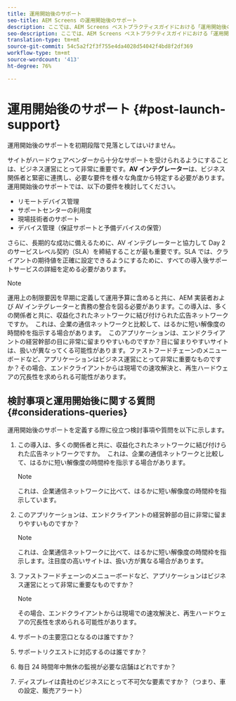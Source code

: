 ```yaml
---
title: 運用開始後のサポート
seo-title: AEM Screens の運用開始後のサポート
description: ここでは、AEM Screens ベストプラクティスガイドにおける「運用開始後のサポート」について説明します
seo-description: ここでは、AEM Screens ベストプラクティスガイドにおける「運用開始後のサポート」について説明します
translation-type: tm+mt
source-git-commit: 54c5a2f2f3f755e4da4028d54042f4bd8f2df369
workflow-type: tm+mt
source-wordcount: '413'
ht-degree: 76%

---
```



# 運用開始後のサポート {#post-launch-support}


運用開始後のサポートを初期段階で見落としてはいけません。

サイトがハードウェアベンダーから十分なサポートを受けられるようにすることは、ビジネス運営にとって非常に重要です。**AV インテグレーター**&#x200B;は、ビジネス関係者と緊密に連携し、必要な要件を様々な角度から特定する必要があります。運用開始後のサポートでは、以下の要件を検討してください。

* リモートデバイス管理
* サポートセンターの利用度
* 現場技術者のサポート
* デバイス管理（保証サポートと予備デバイスの保管）

さらに、長期的な成功に備えるために、AV インテグレーターと協力して Day 2 のサービスレベル契約（SLA）を締結することが最も重要です。SLA では、クライアントの期待値を正確に設定できるようにするために、すべての導入後サポートサービスの詳細を定める必要があります。

>[!NOTE]
>
> 運用上の制限要因を早期に定義して運用予算に含めると共に、AEM 実装者および AV インテグレーターと責務の整合を図る必要があります。この導入は、多くの関係者と共に、収益化されたネットワークに結び付けられた広告ネットワークですか。  これは、企業の通信ネットワークと比較して、はるかに短い解像度の時間枠を指示する場合があります。 
このアプリケーションは、エンドクライアントの経営幹部の目に非常に留まりやすいものですか？目に留まりやすいサイトは、扱いが異なってくる可能性があります。ファストフードチェーンのメニューボードなど、アプリケーションはビジネス運営にとって非常に重要なものですか？その場合、エンドクライアントからは現場での速攻解決と、再生ハードウェアの冗長性を求められる可能性があります。

## 検討事項と運用開始後に関する質問 {#considerations-queries}

運用開始後のサポートを定義する際に役立つ検討事項や質問を以下に示します。

1. この導入は、多くの関係者と共に、収益化されたネットワークに結び付けられた広告ネットワークですか。  これは、企業の通信ネットワークと比較して、はるかに短い解像度の時間枠を指示する場合があります。
 
   >[!NOTE]
   >
   > これは、企業通信ネットワークに比べて、はるかに短い解像度の時間枠を指示しています。

1. このアプリケーションは、エンドクライアントの経営幹部の目に非常に留まりやすいものですか？

   >[!NOTE]
   >
   > これは、企業通信ネットワークに比べて、はるかに短い解像度の時間枠を指示します。注目度の高いサイトは、扱い方が異なる場合があります。

1. ファストフードチェーンのメニューボードなど、アプリケーションはビジネス運営にとって非常に重要なものですか？

   >[!NOTE]
   >
   > その場合、エンドクライアントからは現場での速攻解決と、再生ハードウェアの冗長性を求められる可能性があります。

1. サポートの主要窓口となるのは誰ですか？

1. サポートリクエストに対応するのは誰ですか？

1. 毎日 24 時間年中無休の監視が必要な店舗はどれですか？

1. ディスプレイは貴社のビジネスにとって不可欠な要素ですか？（つまり、車の設定、販売アラート）
